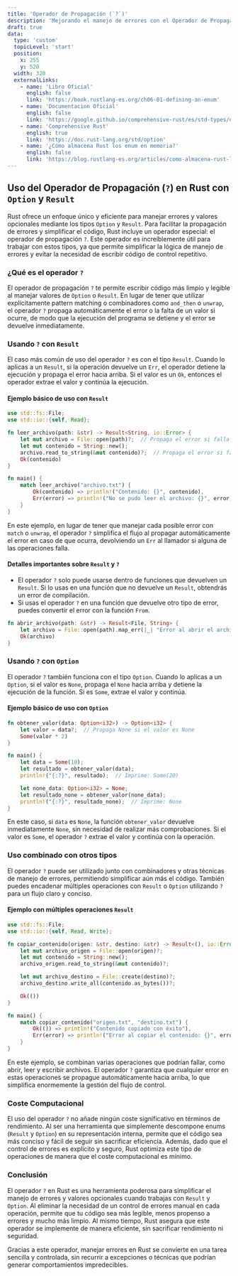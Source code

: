 ```yaml
---
title: 'Operador de Propagación (`?`)'
description: 'Mejorando el manejo de errores con el Operador de Propagación (`?`)'
draft: true
data:
  type: 'custom'
  topicLevel: 'start'
  position:
    x: 255
    y: 520
  width: 320
  externalLinks:
    - name: 'Libro Oficial'
      english: false
      link: 'https://book.rustlang-es.org/ch06-01-defining-an-enum'
    - name: 'Documentacion Oficial'
      english: false
      link: 'https://google.github.io/comprehensive-rust/es/std-types/option.html'
    - name: 'Comprehensive Rust'
      english: true
      link: 'https://doc.rust-lang.org/std/option'
    - name: '¿Cómo almacena Rust los enum en memoria?'
      english: false
      link: 'https://blog.rustlang-es.org/articles/como-almacena-rust-los-enum-en-memoria'
---
```

## Uso del Operador de Propagación (`?`) en Rust con `Option` y `Result`

Rust ofrece un enfoque único y eficiente para manejar errores y valores opcionales mediante los tipos `Option` y `Result`. Para facilitar la propagación de errores y simplificar el código, Rust incluye un operador especial: el operador de propagación `?`. Este operador es increíblemente útil para trabajar con estos tipos, ya que permite simplificar la lógica de manejo de errores y evitar la necesidad de escribir código de control repetitivo.

### ¿Qué es el operador `?`

El operador de propagación `?` te permite escribir código más limpio y legible al manejar valores de `Option` o `Result`. En lugar de tener que utilizar explícitamente pattern matching o combinadores como `and_then` o `unwrap`, el operador `?` propaga automáticamente el error o la falta de un valor si ocurre, de modo que la ejecución del programa se detiene y el error se devuelve inmediatamente.

### Usando `?` con `Result`

El caso más común de uso del operador `?` es con el tipo `Result`. Cuando lo aplicas a un `Result`, si la operación devuelve un `Err`, el operador detiene la ejecución y propaga el error hacia arriba. Si el valor es un `Ok`, entonces el operador extrae el valor y continúa la ejecución.

#### Ejemplo básico de uso con `Result`

```rust
use std::fs::File;
use std::io::{self, Read};

fn leer_archivo(path: &str) -> Result<String, io::Error> {
    let mut archivo = File::open(path)?;  // Propaga el error si falla la apertura del archivo
    let mut contenido = String::new();
    archivo.read_to_string(&mut contenido)?;  // Propaga el error si falla la lectura
    Ok(contenido)
}

fn main() {
    match leer_archivo("archivo.txt") {
        Ok(contenido) => println!("Contenido: {}", contenido),
        Err(error) => println!("No se pudo leer el archivo: {}", error),
    }
}
```

En este ejemplo, en lugar de tener que manejar cada posible error con `match` o `unwrap`, el operador `?` simplifica el flujo al propagar automáticamente el error en caso de que ocurra, devolviendo un `Err` al llamador si alguna de las operaciones falla.

#### Detalles importantes sobre `Result` y `?`

- El operador `?` solo puede usarse dentro de funciones que devuelven un `Result`. Si lo usas en una función que no devuelve un `Result`, obtendrás un error de compilación.
- Si usas el operador `?` en una función que devuelve otro tipo de error, puedes convertir el error con la función `From`.

```rust
fn abrir_archivo(path: &str) -> Result<File, String> {
    let archivo = File::open(path).map_err(|_| "Error al abrir el archivo".to_string())?;
    Ok(archivo)
}
```

### Usando `?` con `Option`

El operador `?` también funciona con el tipo `Option`. Cuando lo aplicas a un `Option`, si el valor es `None`, propaga el `None` hacia arriba y detiene la ejecución de la función. Si es `Some`, extrae el valor y continúa.

#### Ejemplo básico de uso con `Option`

```rust
fn obtener_valor(data: Option<i32>) -> Option<i32> {
    let valor = data?;  // Propaga None si el valor es None
    Some(valor * 2)
}

fn main() {
    let data = Some(10);
    let resultado = obtener_valor(data);
    println!("{:?}", resultado);  // Imprime: Some(20)

    let none_data: Option<i32> = None;
    let resultado_none = obtener_valor(none_data);
    println!("{:?}", resultado_none);  // Imprime: None
}
```

En este caso, si `data` es `None`, la función `obtener_valor` devuelve inmediatamente `None`, sin necesidad de realizar más comprobaciones. Si el valor es `Some`, el operador `?` extrae el valor y continúa con la operación.

### Uso combinado con otros tipos

El operador `?` puede ser utilizado junto con combinadores y otras técnicas de manejo de errores, permitiendo simplificar aún más el código. También puedes encadenar múltiples operaciones con `Result` o `Option` utilizando `?` para un flujo claro y conciso.

#### Ejemplo con múltiples operaciones `Result`

```rust
use std::fs::File;
use std::io::{self, Read, Write};

fn copiar_contenido(origen: &str, destino: &str) -> Result<(), io::Error> {
    let mut archivo_origen = File::open(origen)?;
    let mut contenido = String::new();
    archivo_origen.read_to_string(&mut contenido)?;

    let mut archivo_destino = File::create(destino)?;
    archivo_destino.write_all(contenido.as_bytes())?;

    Ok(())
}

fn main() {
    match copiar_contenido("origen.txt", "destino.txt") {
        Ok(()) => println!("Contenido copiado con éxito"),
        Err(error) => println!("Error al copiar el contenido: {}", error),
    }
}
```

En este ejemplo, se combinan varias operaciones que podrían fallar, como abrir, leer y escribir archivos. El operador `?` garantiza que cualquier error en estas operaciones se propague automáticamente hacia arriba, lo que simplifica enormemente la gestión del flujo de control.

### Coste Computacional

El uso del operador `?` no añade ningún coste significativo en términos de rendimiento. Al ser una herramienta que simplemente descompone enums (`Result` y `Option`) en su representación interna, permite que el código sea más conciso y fácil de seguir sin sacrificar eficiencia. Además, dado que el control de errores es explícito y seguro, Rust optimiza este tipo de operaciones de manera que el coste computacional es mínimo.

### Conclusión

El operador `?` en Rust es una herramienta poderosa para simplificar el manejo de errores y valores opcionales cuando trabajas con `Result` y `Option`. Al eliminar la necesidad de un control de errores manual en cada operación, permite que tu código sea más legible, menos propenso a errores y mucho más limpio. Al mismo tiempo, Rust asegura que este operador se implemente de manera eficiente, sin sacrificar rendimiento ni seguridad.

Gracias a este operador, manejar errores en Rust se convierte en una tarea sencilla y controlada, sin recurrir a excepciones o técnicas que podrían generar comportamientos impredecibles.
